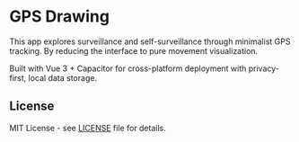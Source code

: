 # GPS Drawing

This app explores surveillance and self-surveillance through minimalist GPS tracking. By reducing the interface to pure movement visualization.

Built with Vue 3 + Capacitor for cross-platform deployment with privacy-first, local data storage.

## License

MIT License - see [LICENSE](LICENSE) file for details.

